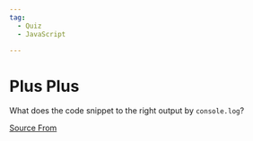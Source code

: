 ```yaml
---
tag:
  - Quiz
  - JavaScript

---
```

  
# Plus Plus

What does the code snippet to the right output by `console.log`?


[Source From](https://bigfrontend.dev/quiz/Plus-Plus)

  